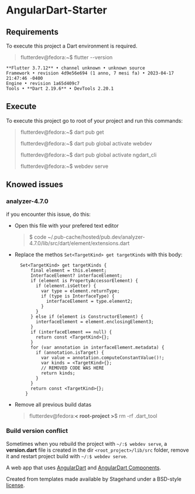 # AngularDart-Starter

## Requirements

To execute this project a Dart environment is required.

> flutterdev@fedora:~$ flutter --version

    **Flutter 3.7.12** • channel unknown • unknown source
    Framework • revision 4d9e56e694 (1 anno, 7 mesi fa) • 2023-04-17 21:47:46 -0400
    Engine • revision 1a65d409c7
    Tools • **Dart 2.19.6** • DevTools 2.20.1


## Execute

To execute this project go to root of your project and run this commands:

> flutterdev@fedora:~$ dart pub get
> 
> flutterdev@fedora:~$ dart pub global activate webdev
> 
> flutterdev@fedora:~$ dart pub global activate ngdart_cli
> 
> flutterdev@fedora:~$ webdev serve


## Knowed issues

### analyzer-4.7.0
  
if you encounter this issue, do this:
- Open this file with your prefered text editor
	> $ code ~/.pub-cache/hosted/pub.dev/analyzer-4.7.0/lib/src/dart/element/extensions.dart
- Replace the methos `Set<TargetKind> get targetKinds` with this body:
	> 
	    Set<TargetKind> get targetKinds {
	        final element = this.element;
	        InterfaceElement? interfaceElement;
	        if (element is PropertyAccessorElement) {
	          if (element.isGetter) {
	            var type = element.returnType;
	            if (type is InterfaceType) {
	              interfaceElement = type.element2;
	            }
	          }
	        } else if (element is ConstructorElement) {
	          interfaceElement = element.enclosingElement3;
	        }
	        if (interfaceElement == null) {
	          return const <TargetKind>{};
	        }
	        for (var annotation in interfaceElement.metadata) {
	          if (annotation.isTarget) {
	            var value = annotation.computeConstantValue()!;
	            var kinds = <TargetKind>{};
	            // REMOVED CODE WAS HERE
	            return kinds;
	          }
	        }
	        return const <TargetKind>{};
	      }

- Remove all previous build datas
	> flutterdev@fedora:**< root-project >**$ rm -rf .dart_tool


### Build version conflict

Sometimes when you rebuild the project with `~/:$ webdev serve`, a **version.dart** file is created in the dir `<root_project>/lib/src` folder, remove it and restart project build with `~/:$ webdev serve`.



A web app that uses [AngularDart](https://angulardart.xyz) and
[AngularDart Components](https://pub.dev/ngcomponents).

Created from templates made available by Stagehand under a BSD-style
[license](https://github.com/dart-lang/stagehand/blob/master/LICENSE).

